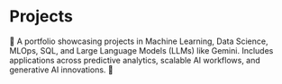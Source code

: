 # Projects
🌟 A portfolio showcasing projects in Machine Learning, Data Science, MLOps, SQL, and Large Language Models (LLMs) like Gemini. Includes applications across predictive analytics, scalable AI workflows, and generative AI innovations. 🚀

